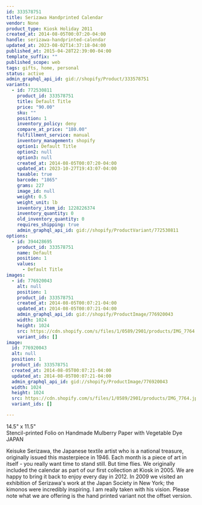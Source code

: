 ```yaml
---
id: 333578751
title: Serizawa Handprinted Calendar
vendor: None
product_type: Kiosk Holiday 2011
created_at: 2014-08-05T00:07:20-04:00
handle: serizawa-handprinted-calendar
updated_at: 2023-08-02T14:37:18-04:00
published_at: 2015-04-28T22:39:00-04:00
template_suffix: ""
published_scope: web
tags: gifts, home, personal
status: active
admin_graphql_api_id: gid://shopify/Product/333578751
variants:
  - id: 772530811
    product_id: 333578751
    title: Default Title
    price: "90.00"
    sku: ""
    position: 1
    inventory_policy: deny
    compare_at_price: "180.00"
    fulfillment_service: manual
    inventory_management: shopify
    option1: Default Title
    option2: null
    option3: null
    created_at: 2014-08-05T00:07:20-04:00
    updated_at: 2023-10-27T19:43:07-04:00
    taxable: true
    barcode: "1865"
    grams: 227
    image_id: null
    weight: 0.5
    weight_unit: lb
    inventory_item_id: 1228226374
    inventory_quantity: 0
    old_inventory_quantity: 0
    requires_shipping: true
    admin_graphql_api_id: gid://shopify/ProductVariant/772530811
options:
  - id: 394428695
    product_id: 333578751
    name: Default
    position: 1
    values:
      - Default Title
images:
  - id: 776920043
    alt: null
    position: 1
    product_id: 333578751
    created_at: 2014-08-05T00:07:21-04:00
    updated_at: 2014-08-05T00:07:21-04:00
    admin_graphql_api_id: gid://shopify/ProductImage/776920043
    width: 1024
    height: 1024
    src: https://cdn.shopify.com/s/files/1/0589/2901/products/IMG_7764.jpeg?v=1407211641
    variant_ids: []
image:
  id: 776920043
  alt: null
  position: 1
  product_id: 333578751
  created_at: 2014-08-05T00:07:21-04:00
  updated_at: 2014-08-05T00:07:21-04:00
  admin_graphql_api_id: gid://shopify/ProductImage/776920043
  width: 1024
  height: 1024
  src: https://cdn.shopify.com/s/files/1/0589/2901/products/IMG_7764.jpeg?v=1407211641
  variant_ids: []

---
```


14.5" x 11.5"  
Stencil-printed Folio on Handmade Mulberry Paper with Vegetable Dye  
JAPAN

Keisuke Serizawa, the Japanese textile artist who is a national treasure, originally issued this masterpiece in 1946. Each month is a piece of art in itself - you really want time to stand still. But time flies. We originally included the calendar as part of our first collection at Kiosk in 2005. We are happy to bring it back to enjoy every day in 2012. In 2009 we visited an exhibition of Serizawa's work at the Japan Society in New York; the kimonos were incredibly inspiring. I am really taken with his vision. Please note what we are offering is the hand printed variant not the offset version.